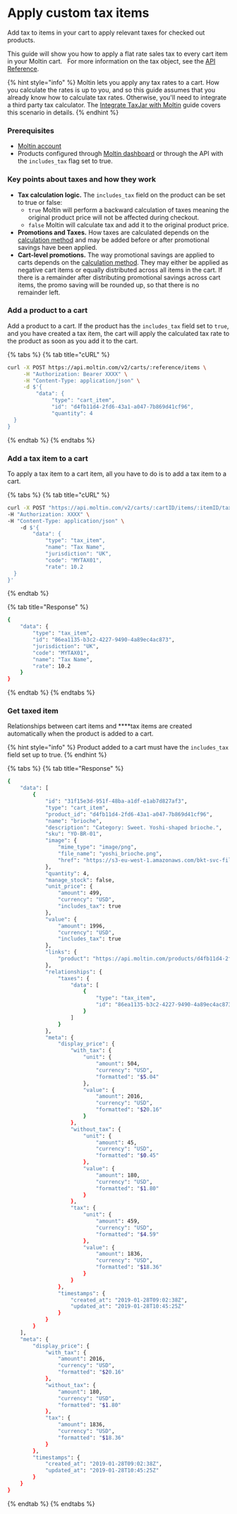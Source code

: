# Apply custom tax items

Add tax to items in your cart to apply relevant taxes for checked out products.  

This guide will show you how to apply a flat rate sales tax to every cart item in your Moltin cart.   For more information on the tax object, see the [API Reference](https://docs.moltin.com/carts-and-checkout/carts/cart-items/tax-items#the-tax-item-object).

{% hint style="info" %}
Moltin lets you apply any tax rates to a cart. How you calculate the rates is up to you, and so this guide assumes that you already know how to calculate tax rates. Otherwise, you'll need to integrate a third party tax calculator. The [Integrate TaxJar with Moltin](taxes-integrate-taxjar-with-moltin.md) guide covers this scenario in details.
{% endhint %}

### Prerequisites

* [Moltin account](https://accounts.moltin.com/)
* Products configured through [Moltin dashboard](https://dashboard.moltin.com/) or through the API with the `includes_tax` flag set to true.

### Key points about taxes and how they work

* **Tax calculation logic.**  The `includes_tax` field on the product can be set to true or false:
  * `true` Moltin will perform a backward calculation of taxes meaning the original product price will not be affected during checkout.
  * `false` Moltin will calculate tax and add it to the original product price.
* **Promotions and Taxes.** How taxes are calculated depends on the [calculation method](../../calculation-methods.md) and may be added before or after promotional savings have been applied.
* **Cart-level promotions.** The way promotional savings are applied to carts depends on the [calculation method](../../calculation-methods.md). They may either be applied as negative cart items or equally distributed across all items in the cart. If there is a remainder after distributing promotional savings across cart items, the promo saving will be rounded up, so that there is no remainder left.

### **Add a product to a cart**

Add a product to a cart. If the product has the `includes_tax` field set to `true`, and you have created a tax item, the cart will apply the calculated tax rate to the product as soon as you add it to the cart.

{% tabs %}
{% tab title="cURL" %}
```bash
curl -X POST https://api.moltin.com/v2/carts/:reference/items \
     -H "Authorization: Bearer XXXX" \
     -H "Content-Type: application/json" \
     -d $'{
         "data": {
              "type": "cart_item",
              "id": "d4fb11d4-2fd6-43a1-a047-7b869d41cf96",
              "quantity": 4
  }
}
```
{% endtab %}
{% endtabs %}

### **Add a tax item to a cart**

To apply a tax item to a cart item, all you have to do is to add a tax item to a cart. 

{% tabs %}
{% tab title="cURL" %}
```bash
curl -X POST "https://api.moltin.com/v2/carts/:cartID/items/:itemID/taxes" \      
-H "Authorization: XXXX" \      
-H "Content-Type: application/json" \      
    -d $'{
        "data": {
            "type": "tax_item",
            "name": "Tax Name",
            "jurisdiction": "UK",
            "code": "MYTAX01",
            "rate": 10.2
  }
}' 
```
{% endtab %}

{% tab title="Response" %}
```bash
{
    "data": {
        "type": "tax_item",
        "id": "86ea1135-b3c2-4227-9490-4a89ec4ac873",
        "jurisdiction": "UK",
        "code": "MYTAX01",
        "name": "Tax Name",
        "rate": 10.2
    }
}
```
{% endtab %}
{% endtabs %}

### Get taxed item

Relationships between cart items and ****tax items are created automatically when the product is added to a cart. 

{% hint style="info" %}
Product added to a cart must have the `includes_tax` field set up to true.
{% endhint %}

{% tabs %}
{% tab title="Response" %}
```bash
{
    "data": [
        {
            "id": "31f15e3d-951f-48ba-a1df-e1ab7d827af3",
            "type": "cart_item",
            "product_id": "d4fb11d4-2fd6-43a1-a047-7b869d41cf96",
            "name": "brioche",
            "description": "Category: Sweet. Yoshi-shaped brioche.",
            "sku": "YO-BR-01",
            "image": {
                "mime_type": "image/png",
                "file_name": "yoshi_brioche.png",
                "href": "https://s3-eu-west-1.amazonaws.com/bkt-svc-files-cmty-api-moltin-com/646e910b-b7ad-409e-b1e6-c84ce1aa70cb/f67af44f-383e-40f8-a5e8-3296fe9d473e.png"
            },
            "quantity": 4,
            "manage_stock": false,
            "unit_price": {
                "amount": 499,
                "currency": "USD",
                "includes_tax": true
            },
            "value": {
                "amount": 1996,
                "currency": "USD",
                "includes_tax": true
            },
            "links": {
                "product": "https://api.moltin.com/products/d4fb11d4-2fd6-43a1-a047-7b869d41cf96"
            },
            "relationships": {
                "taxes": {
                    "data": [
                        {
                            "type": "tax_item",
                            "id": "86ea1135-b3c2-4227-9490-4a89ec4ac873"
                        }
                    ]
                }
            },
            "meta": {
                "display_price": {
                    "with_tax": {
                        "unit": {
                            "amount": 504,
                            "currency": "USD",
                            "formatted": "$5.04"
                        },
                        "value": {
                            "amount": 2016,
                            "currency": "USD",
                            "formatted": "$20.16"
                        }
                    },
                    "without_tax": {
                        "unit": {
                            "amount": 45,
                            "currency": "USD",
                            "formatted": "$0.45"
                        },
                        "value": {
                            "amount": 180,
                            "currency": "USD",
                            "formatted": "$1.80"
                        }
                    },
                    "tax": {
                        "unit": {
                            "amount": 459,
                            "currency": "USD",
                            "formatted": "$4.59"
                        },
                        "value": {
                            "amount": 1836,
                            "currency": "USD",
                            "formatted": "$18.36"
                        }
                    }
                },
                "timestamps": {
                    "created_at": "2019-01-28T09:02:38Z",
                    "updated_at": "2019-01-28T10:45:25Z"
                }
            }
        }
    ],
    "meta": {
        "display_price": {
            "with_tax": {
                "amount": 2016,
                "currency": "USD",
                "formatted": "$20.16"
            },
            "without_tax": {
                "amount": 180,
                "currency": "USD",
                "formatted": "$1.80"
            },
            "tax": {
                "amount": 1836,
                "currency": "USD",
                "formatted": "$18.36"
            }
        },
        "timestamps": {
            "created_at": "2019-01-28T09:02:38Z",
            "updated_at": "2019-01-28T10:45:25Z"
        }
    }
}
```
{% endtab %}
{% endtabs %}

